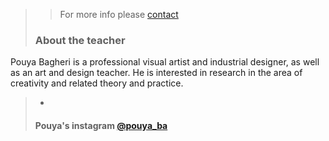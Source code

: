 >> For more info please [contact](mailto:pouya.bagh@gmail.com)
>
> ### About the teacher
Pouya Bagheri is a professional visual artist and industrial designer, as well as an art and design teacher. He is interested in research in the area of creativity and related theory and practice.
> -
> #### Pouya's instagram [@pouya_ba](https://www.instagram.com/pouya_ba)
